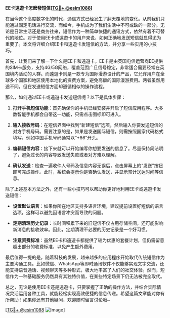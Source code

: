 **EE卡遠遊卡怎麽發短信[[TG💪+ @esim1088](https://t.me/s/esim1088)]**

在当今这个高度数字化的时代，通信方式已经发生了翻天覆地的变化。从前我们只能通过固定电话进行交流，而如今，手机成为了我们生活中不可或缺的一部分。无论是日常生活还是商务往来，短信作为一种简单快捷的通讯方式，依然有着不可替代的地位。对于使用EE卡或遠遊卡的用户来说，如何正确地发送短信就显得尤为重要了。本文将详细介绍EE卡和遠遊卡发短信的方法，并分享一些实用的小技巧。

首先，让我们来了解一下什么是EE卡和遠遊卡。EE卡是由英国电信运营商EE提供的SIM卡服务，支持4G/5G网络，覆盖范围广且信号稳定，非常适合需要经常在英国境内活动的人群。而遠遊卡则是一款专为国际漫游设计的产品，它允许用户在全球多个国家和地区使用本地化的资费方案，避免高额的国际漫游费用。两者虽然用途不同，但在发送短信方面却遵循相似的操作流程。

那么，如何通过EE卡或遠遊卡发送短信呢？以下是具体步骤：

1. **打开手机短信功能**：首先确保你的手机已经安装并开启了短信应用程序。大多数智能手机都会自带这一功能，只需点击图标即可进入。

2. **输入接收号码**：在短信界面中找到“新建短信”选项，然后输入你要发送短信的对方手机号码。需要注意的是，如果是发送国际短信，则需按照国家代码格式填写，例如中国手机号码通常以“+86”开头。

3. **编辑短信内容**：接下来就可以开始编写你想要发送的信息了。尽量保持简洁明了，避免过长的内容导致发送失败或者对方难以理解。

4. **确认发送**：检查一遍收件人号码及信息内容无误后，点击屏幕上的“发送”按钮即可完成操作。此时，系统会提示你是否确认发送，并显示预计送达时间等信息。

除了上述基本方法之外，还有一些小技巧可以帮助你更好地利用EE卡或遠遊卡发送短信：

- **设置默认语言**：如果你所在地区支持多语言环境，建议提前设置好短信的语言选项，这样可以避免因语言冲突而导致的问题。
  
- **定期清理历史记录**：长时间积累下来的旧短信不仅占用存储空间，还可能影响新消息的接收效率。因此，定期清理不必要的历史记录是一个好习惯。

- **注意资费标准**：虽然EE卡和遠遊卡都提供了较为优惠的套餐计划，但仍需留意超出部分的收费标准，以免产生额外费用。

最后值得一提的是，随着科技的发展，越来越多的应用程序开始取代传统短信作为主要沟通工具。比如微信、WhatsApp等即时通讯软件不仅能够实现文字交流，还能支持语音通话、视频聊天等多种形式，极大地丰富了人们的社交体验。然而，短信作为一种基础服务仍然具有其独特价值，在某些特定场景下仍无法被完全取代。

总之，无论是使用EE卡还是遠遊卡，只要掌握了正确的操作方法，并结合实际情况灵活运用各种工具，就能轻松实现高效便捷的信息传递。希望这篇文章能对你有所帮助！如果你还有其他疑问，欢迎随时留言讨论哦~

[[TG💪+ @esim1088](https://t.me/s/esim1088) ![Image](https://i.postimg.cc/4NQfJmqS/Snipaste-2025-05-13-00-14-12.png)]